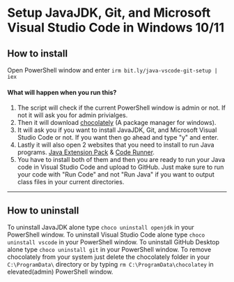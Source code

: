 # Setup JavaJDK, Git, and Microsoft Visual Studio Code in Windows 10/11

## How to install

Open PowerShell window and enter `irm bit.ly/java-vscode-git-setup | iex`

#### What will happen when you run this?

1. The script will check if the current PowerShell window is admin or not. If not it will ask you for admin privialges.
2. Then it will download [chocolately](https://chocolatey.org/) (A package manager for windows).
3. It will ask you if you want to install JavaJDK, Git, and Microsoft Visual Studio Code or not. If you want then go ahead and type "y" and enter.
4. Lastly it will also open 2 websites that you need to install to run Java programs. [Java Extension Pack](https://marketplace.visualstudio.com/items?itemName=vscjava.vscode-java-pack) & [Code Runner](https://marketplace.visualstudio.com/items?itemName=formulahendry.code-runner).
5. You have to install both of them and then you are ready to run your Java code in Visual Studio Code and upload to GitHub. Just make sure to run your code with "Run Code" and not "Run Java" if you want to output class files in your current directories.

---

## How to uninstall

To uninstall JavaJDK alone type `choco uninstall openjdk` in your PowerShell window.
To uninstall Visual Studio Code alone type `choco uninstall vscode` in your PowerShell window.
To uninstall GitHub Desktop alone type `choco uninstall git` in your PowerShell window.
To remove chocolately from your system just delete the chocolately folder in your `C:\ProgramData\` directory or by typing `rm C:\ProgramData\chocolatey` in elevated(admin) PowerShell window.
